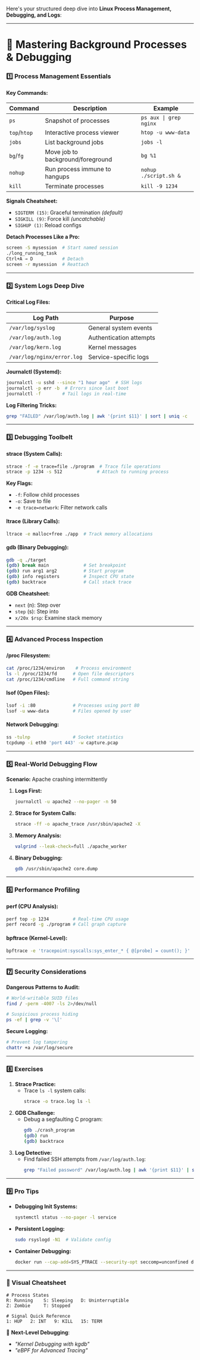 Here's your structured deep dive into **Linux Process Management, Debugging, and Logs**:

---

# 📝 Mastering Background Processes & Debugging

### 1️⃣ **Process Management Essentials**  
#### Key Commands:
| Command      | Description                       | Example                |
| ------------ | --------------------------------- | ---------------------- |
| `ps`         | Snapshot of processes             | `ps aux \| grep nginx` |
| `top`/`htop` | Interactive process viewer        | `htop -u www-data`     |
| `jobs`       | List background jobs              | `jobs -l`              |
| `bg`/`fg`    | Move job to background/foreground | `bg %1`                |
| `nohup`      | Run process immune to hangups     | `nohup ./script.sh &`  |
| `kill`       | Terminate processes               | `kill -9 1234`         |

**Signals Cheatsheet:**
- `SIGTERM (15)`: Graceful termination *(default)*  
- `SIGKILL (9)`: Force kill *(uncatchable)*  
- `SIGHUP (1)`: Reload configs  

**Detach Processes Like a Pro:**
```bash
screen -S mysession  # Start named session
./long_running_task
Ctrl+A → D           # Detach
screen -r mysession  # Reattach
```

---

### 2️⃣ **System Logs Deep Dive**  
#### Critical Log Files:
| Log Path                   | Purpose                 |
| -------------------------- | ----------------------- |
| `/var/log/syslog`          | General system events   |
| `/var/log/auth.log`        | Authentication attempts |
| `/var/log/kern.log`        | Kernel messages         |
| `/var/log/nginx/error.log` | Service-specific logs   |

**Journalctl (Systemd):**
```bash
journalctl -u sshd --since "1 hour ago"  # SSH logs
journalctl -p err -b  # Errors since last boot
journalctl -f        # Tail logs in real-time
```

**Log Filtering Tricks:**
```bash
grep "FAILED" /var/log/auth.log | awk '{print $11}' | sort | uniq -c
```

---

### 3️⃣ **Debugging Toolbelt**  
#### strace (System Calls):
```bash
strace -f -e trace=file ./program  # Trace file operations
strace -p 1234 -s 512             # Attach to running process
```
**Key Flags:**
- `-f`: Follow child processes  
- `-o`: Save to file  
- `-e trace=network`: Filter network calls  

#### ltrace (Library Calls):
```bash
ltrace -e malloc+free ./app  # Track memory allocations
```

#### gdb (Binary Debugging):
```bash
gdb -q ./target
(gdb) break main             # Set breakpoint
(gdb) run arg1 arg2          # Start program
(gdb) info registers         # Inspect CPU state
(gdb) backtrace              # Call stack trace
```

**GDB Cheatsheet:**
- `next` (n): Step over  
- `step` (s): Step into  
- `x/20x $rsp`: Examine stack memory  

---

### 4️⃣ **Advanced Process Inspection**  
#### /proc Filesystem:
```bash
cat /proc/1234/environ    # Process environment
ls -l /proc/1234/fd      # Open file descriptors
cat /proc/1234/cmdline   # Full command string
```

#### lsof (Open Files):
```bash
lsof -i :80              # Processes using port 80
lsof -u www-data         # Files opened by user
```

#### Network Debugging:
```bash
ss -tulnp                # Socket statistics
tcpdump -i eth0 'port 443' -w capture.pcap
```

---

### 5️⃣ **Real-World Debugging Flow**  
**Scenario:** Apache crashing intermittently  
1. **Logs First:**
   ```bash
   journalctl -u apache2 --no-pager -n 50
   ```
2. **Strace for System Calls:**
   ```bash
   strace -ff -o apache_trace /usr/sbin/apache2 -X
   ```
3. **Memory Analysis:**
   ```bash
   valgrind --leak-check=full ./apache_worker
   ```
4. **Binary Debugging:**
   ```bash
   gdb /usr/sbin/apache2 core.dump
   ```

---

### 6️⃣ **Performance Profiling**  
#### perf (CPU Analysis):
```bash
perf top -p 1234         # Real-time CPU usage
perf record -g ./program # Call graph capture
```

#### bpftrace (Kernel-Level):
```bash
bpftrace -e 'tracepoint:syscalls:sys_enter_* { @[probe] = count(); }'
```

---

### 7️⃣ **Security Considerations**  
**Dangerous Patterns to Audit:**
```bash
# World-writable SUID files
find / -perm -4007 -ls 2>/dev/null

# Suspicious process hiding
ps -ef | grep -v '\['
```

**Secure Logging:**
```bash
# Prevent log tampering
chattr +a /var/log/secure
```

---

### 8️⃣ **Exercises**  
1. **Strace Practice:**
   - Trace `ls -l` system calls:  
     ```bash
     strace -o trace.log ls -l
     ```
2. **GDB Challenge:**
   - Debug a segfaulting C program:  
     ```bash
     gdb ./crash_program
     (gdb) run
     (gdb) backtrace
     ```
3. **Log Detective:**
   - Find failed SSH attempts from `/var/log/auth.log`:  
     ```bash
     grep "Failed password" /var/log/auth.log | awk '{print $11}' | sort | uniq -c
     ```

---

### 9️⃣ **Pro Tips**  
- **Debugging Init Systems:**
  ```bash
  systemctl status --no-pager -l service
  ```
- **Persistent Logging:**
  ```bash
  sudo rsyslogd -N1  # Validate config
  ```
- **Container Debugging:**
  ```bash
  docker run --cap-add=SYS_PTRACE --security-opt seccomp=unconfined debian
  ```

---

### 🔖 Visual Cheatsheet  
```
# Process States
R: Running    S: Sleeping   D: Uninterruptible
Z: Zombie     T: Stopped

# Signal Quick Reference
1: HUP   2: INT   9: KILL   15: TERM
```

🚀 **Next-Level Debugging**:  
- *"Kernel Debugging with kgdb"*  
- *"eBPF for Advanced Tracing"*  